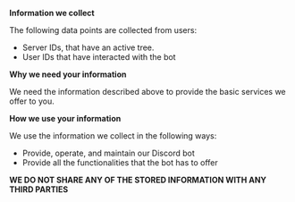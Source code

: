 **Information we collect**

The following data points are collected from users:

- Server IDs, that have an active tree.
- User IDs that have interacted with the bot

**Why we need your information**

We need the information described above to provide the basic services we offer to you.

**How we use your information**

We use the information we collect in the following ways:

- Provide, operate, and maintain our Discord bot
- Provide all the functionalities that the bot has to offer

**WE DO NOT SHARE ANY OF THE STORED INFORMATION WITH ANY THIRD PARTIES**
